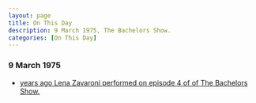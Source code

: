 ```yaml
---
layout: page
title: On This Day
description: 9 March 1975, The Bachelors Show.
categories: [On This Day]
---
```


### 9 March 1975
* [<span id="age"></span> years ago Lena Zavaroni performed on episode 4 of of The Bachelors Show.](/bbc%20two/1975/03/09/the-bachelors-show.html)

<!-- Script for calculating number of years ago -->
<script>
var dob = '19750309';
var year = Number(dob.substr(0, 4));
var month = Number(dob.substr(4, 2)) - 1;
var day = Number(dob.substr(6, 2));
var today = new Date();
var age = today.getFullYear() - year;
if (today.getMonth() < month || (today.getMonth() == month && today.getDate() < day)) {
  age--;
}
document.getElementById("age").innerHTML=age;
</script>

